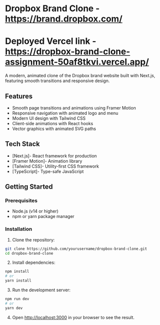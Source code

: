 # Dropbox Brand Clone - https://brand.dropbox.com/
# Deployed Vercel link - https://dropbox-brand-clone-assignment-50af8tkvi.vercel.app/
A modern, animated clone of the Dropbox brand website built with Next.js, featuring smooth transitions and responsive design.

## Features

- Smooth page transitions and animations using Framer Motion
- Responsive navigation with animated logo and menu
- Modern UI design with Tailwind CSS
- Client-side animations with React hooks
- Vector graphics with animated SVG paths

## Tech Stack

- [Next.js]- React framework for production
- [Framer Motion]- Animation library
- [Tailwind CSS]- Utility-first CSS framework
- [TypeScript]- Type-safe JavaScript

## Getting Started

### Prerequisites

- Node.js (v14 or higher)
- npm or yarn package manager

### Installation

1. Clone the repository:
```bash
git clone https://github.com/yourusername/dropbox-brand-clone.git
cd dropbox-brand-clone
```

2. Install dependencies:
```bash
npm install
# or
yarn install
```

3. Run the development server:
```bash
npm run dev
# or
yarn dev
```

4. Open [http://localhost:3000](http://localhost:3000) in your browser to see the result.


```
